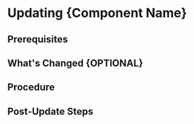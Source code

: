 # Updating {Component Name}

## Prerequisites

<!--Describe the prerequisites for updating your service (if there are some).-->

## What's Changed {OPTIONAL}

<!--In this optional section, describe significat changes since the last minor or major release. For example:
- Operation changes
- New functionalities
- Deprecated functionalities
- Configuration changes
- Updating pitfalls-->

## Procedure

<!--Describe the update steps in a logical sequence.-->

## Post-Update Steps

<!--Describe any post-update steps that you might need. If monitors need to be recreated after an update, add this information to the update structure of your service/component.-->

<!--For more information, see [Documentation Guidelines for Operator Documentation](https://wiki.one.int.sap/wiki/display/NDW/Documentation+Guidelines+for+Operator+Documentation#DocumentationGuidelinesforOperatorDocumentation-InstallationandUpdate)-->
